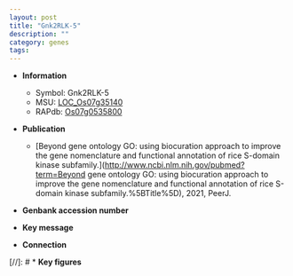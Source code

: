 ```yaml
---
layout: post
title: "Gnk2RLK-5"
description: ""
category: genes
tags: 
---
```


* **Information**  
    + Symbol: Gnk2RLK-5  
    + MSU: [LOC_Os07g35140](http://rice.uga.edu/cgi-bin/ORF_infopage.cgi?orf=LOC_Os07g35140)  
    + RAPdb: [Os07g0535800](https://rapdb.dna.affrc.go.jp/locus/?name=Os07g0535800)  

* **Publication**  
    + [Beyond gene ontology GO: using biocuration approach to improve the gene nomenclature and functional annotation of rice S-domain kinase subfamily.](http://www.ncbi.nlm.nih.gov/pubmed?term=Beyond gene ontology GO: using biocuration approach to improve the gene nomenclature and functional annotation of rice S-domain kinase subfamily.%5BTitle%5D), 2021, PeerJ.

* **Genbank accession number**  

* **Key message**  

* **Connection**  

[//]: # * **Key figures**  


